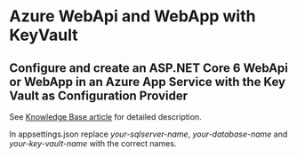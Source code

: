 # Azure WebApi and WebApp with KeyVault

## Configure and create an ASP.NET Core 6 WebApi or WebApp in an Azure App Service with the Key Vault as Configuration Provider

See [Knowledge Base article](https://www.forestbrook.net/docs/azure/appservice.html) for detailed description.

In appsettings.json replace _your-sqlserver-name_, _your-database-name_ and _your-key-vault-name_ with the correct names.